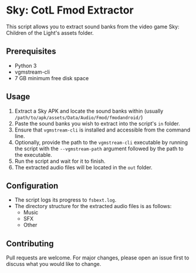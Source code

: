 # Sky: CotL Fmod Extractor

This script allows you to extract sound banks from the video game Sky: Children of the Light's assets folder.

## Prerequisites
- Python 3
- vgmstream-cli
- 7 GB minimum free disk space

## Usage
1. Extract a Sky APK and locate the sound banks within (usually `/path/to/apk/assets/Data/Audio/Fmod/fmodandroid/`)
2. Paste the sound banks you wish to extract into the script's `in` folder. 
3. Ensure that `vgmstream-cli` is installed and accessible from the command line.
4. Optionally, provide the path to the `vgmstream-cli` executable by running the script with the `--vgmstream-path` argument followed by the path to the executable.
5. Run the script and wait for it to finish.
6. The extracted audio files will be located in the `out` folder.

## Configuration
- The script logs its progress to `fsbext.log`.
- The directory structure for the extracted audio files is as follows:
  - Music
  - SFX
  - Other

## Contributing
Pull requests are welcome. For major changes, please open an issue first to discuss what you would like to change.